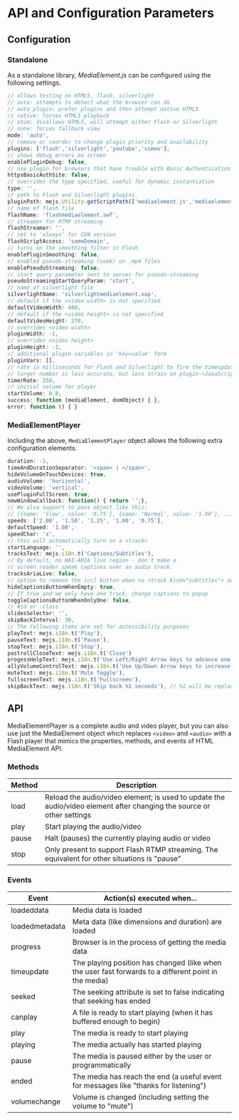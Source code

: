# API and Configuration Parameters

## Configuration

### Standalone

As a standalone library, _MediaElement.js_ can be configured using the following settings.

```javascript
// allows testing on HTML5, flash, silverlight
// auto: attempts to detect what the browser can do
// auto_plugin: prefer plugins and then attempt native HTML5
// native: forces HTML5 playback
// shim: disallows HTML5, will attempt either Flash or Silverlight
// none: forces fallback view
mode: 'auto',
// remove or reorder to change plugin priority and availability
plugins: ['flash','silverlight','youtube','vimeo'],
// shows debug errors on screen
enablePluginDebug: false,
// use plugin for browsers that have trouble with Basic Authentication on HTTPS sites
httpsBasicAuthSite: false,
// overrides the type specified, useful for dynamic instantiation
type: '',
// path to Flash and Silverlight plugins
pluginPath: mejs.Utility.getScriptPath(['mediaelement.js','mediaelement.min.js','mediaelement-and-player.js','mediaelement-and-player.min.js']),
// name of flash file
flashName: 'flashmediaelement.swf',
// streamer for RTMP streaming
flashStreamer: '',
// set to 'always' for CDN version
flashScriptAccess: 'sameDomain',	
// turns on the smoothing filter in Flash
enablePluginSmoothing: false,
// enabled pseudo-streaming (seek) on .mp4 files
enablePseudoStreaming: false,
// start query parameter sent to server for pseudo-streaming
pseudoStreamingStartQueryParam: 'start',
// name of silverlight file
silverlightName: 'silverlightmediaelement.xap',
// default if the <video width> is not specified
defaultVideoWidth: 480,
// default if the <video height> is not specified
defaultVideoHeight: 270,
// overrides <video width>
pluginWidth: -1,
// overrides <video height>
pluginHeight: -1,
// additional plugin variables in 'key=value' form
pluginVars: [],	
// rate in milliseconds for Flash and Silverlight to fire the timeupdate event
// larger number is less accurate, but less strain on plugin->JavaScript bridge
timerRate: 250,
// initial volume for player
startVolume: 0.8,
success: function (mediaElement, domObject) { },
error: function () { }
```

### MediaElementPlayer

Including the above, `MediaElementPlayer` object allows the following extra configuration elements.

```javascript
duration: -1,
timeAndDurationSeparator: '<span> | </span>',
hideVolumeOnTouchDevices: true,
audioVolume: 'horizontal',
videoVolume: 'vertical',
usePluginFullScreen: true,
newWindowCallback: function() { return '';},
// We also support to pass object like this:
// [{name: 'Slow', value: '0.75'}, {name: 'Normal', value: '1.00'}, ...]
speeds: ['2.00', '1.50', '1.25', '1.00', '0.75'],
defaultSpeed: '1.00',		
speedChar: 'x',
// this will automatically turn on a <track>
startLanguage: '',
tracksText: mejs.i18n.t('Captions/Subtitles'),
// By default, no WAI-ARIA live region - don't make a
// screen reader speak captions over an audio track.
tracksAriaLive: false,
// option to remove the [cc] button when no <track kind="subtitles"> are present
hideCaptionsButtonWhenEmpty: true,
// If true and we only have one track, change captions to popup
toggleCaptionsButtonWhenOnlyOne: false,
// #id or .class
slidesSelector: '',
skipBackInterval: 30,
// The following items are set for accessibility purposes
playText: mejs.i18n.t('Play'),
pauseText: mejs.i18n.t('Pause'),
stopText: mejs.i18n.t('Stop'),
postrollCloseText: mejs.i18n.t('Close')
progessHelpText: mejs.i18n.t('Use Left/Right Arrow keys to advance one second, Up/Down arrows to advance ten seconds.'),
allyVolumeControlText: mejs.i18n.t('Use Up/Down Arrow keys to increase or decrease volume.'),
muteText: mejs.i18n.t('Mute Toggle'),
fullscreenText: mejs.i18n.t('Fullscreen'),
skipBackText: mejs.i18n.t('Skip back %1 seconds'), // %1 will be replaced with skipBackInterval in this string
```

## API

MediaElementPlayer is a complete audio and video player, but you can also use just the MediaElement object which replaces `<video>` and `<audio>` with a Flash player that mimics the properties, methods, and events of HTML MediaElement API.

### Methods

Method | Description
-------- | ------------
load | Reload the audio/video element; is used to update the audio/video element after changing the source or other settings
play | Start playing the audio/video
pause | Halt (pauses) the currently playing audio or video
stop | Only present to support Flash RTMP streaming. The equivalent for other situations is "pause"

### Events

Event | Action(s) executed when...
----- | ----------- 
loadeddata | Media data is loaded
loadedmetadata | Meta data (like dimensions and duration) are loaded
progress | Browser is in the process of getting the media data
timeupdate | The playing position has changed (like when the user fast forwards to a different point in the media)
seeked | The seeking attribute is set to false indicating that seeking has ended
canplay | A file is ready to start playing (when it has buffered enough to begin)
play | The media is ready to start playing
playing	| The media actually has started playing
pause | The media is paused either by the user or programmatically
ended | The media has reach the end (a useful event for messages like "thanks for listening")
volumechange | Volume is changed (including setting the volume to "mute")
